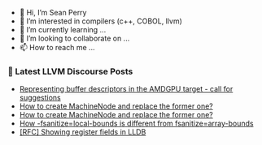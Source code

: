 - 👋 Hi, I’m Sean Perry
- 👀 I’m interested in compilers (c++, COBOL, llvm)
- 🌱 I’m currently learning ...
- 💞️ I’m looking to collaborate on ...
- 📫 How to reach me ...

<!---
s66perry/s66perry is a ✨ special ✨ repository because its `README.md` (this file) appears on your GitHub profile.
You can click the Preview link to take a look at your changes.
--->
### 📕 Latest LLVM Discourse Posts

<!-- DISCOURSE-LLVM:START -->
- [Representing buffer descriptors in the AMDGPU target - call for suggestions](https://discourse.llvm.org/t/representing-buffer-descriptors-in-the-amdgpu-target-call-for-suggestions/68798?page=2#post_31)
- [How to create MachineNode and replace the former one?](https://discourse.llvm.org/t/how-to-create-machinenode-and-replace-the-former-one/68976#post_3)
- [How to create MachineNode and replace the former one?](https://discourse.llvm.org/t/how-to-create-machinenode-and-replace-the-former-one/68976#post_2)
- [How -fsanitize=local-bounds is different from fsanitize=array-bounds](https://discourse.llvm.org/t/how-fsanitize-local-bounds-is-different-from-fsanitize-array-bounds/68978#post_1)
- [[RFC] Showing register fields in LLDB](https://discourse.llvm.org/t/rfc-showing-register-fields-in-lldb/64676#post_15)
<!-- DISCOURSE-LLVM:END -->
